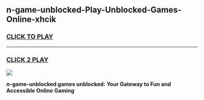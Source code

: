 
## n-game-unblocked-Play-Unblocked-Games-Online-xhcik
<h3>
<a href="https://premium76.site?title=n-game-unblocked&ref=25A">CLICK TO PLAY</a></h3>
<hr>

<h3>
<a href="https://premium76.site?title=n-game-unblocked&ref=25A">CLICK 2 PLAY</a>
  
</h3>

<a href="https://premium76.site?title=n-game-unblocked&ref=25A"><img src="https://clearcache.store/games.png"></a>


**n-game-unblocked games unblocked: Your Gateway to Fun and Accessible Online Gaming**
